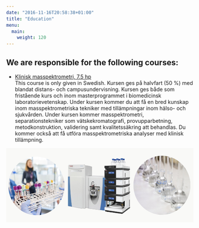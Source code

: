 ```yaml
---
date: "2016-11-16T20:58:38+01:00"
title: "Education"
menu:
  main:
    weight: 120
---
```



## We are responsible for the following courses:

- [Klinisk masspektrometri, 7.5 hp](https://www.uu.se/utbildning/kurs?query=3KK022)<br>
  This course is only given in Swedish.
  Kursen ges på halvfart (50 %) med blandat distans- och campusundervisning. Kursen ges både som fristående kurs och inom masterprogrammet i biomedicinsk laboratorievetenskap. Under kursen kommer du att få en bred kunskap inom masspektrometriska tekniker med tillämpningar inom hälso- och sjukvården. Under kursen kommer masspektrometri, separationstekniker som vätskekromatografi, provupparbetning, metodkonstruktion, validering samt kvalitetssäkring att behandlas. Du kommer också att få utföra masspektrometriska analyser med klinisk tillämpning.

<img  style="height: 200px;" src="/img/education_images/Kliniskmasspektrometri.jpg">


